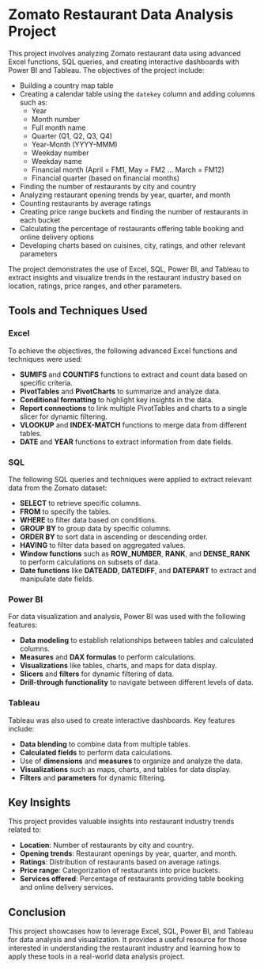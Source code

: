 # Zomato Restaurant Data Analysis Project

This project involves analyzing Zomato restaurant data using advanced Excel functions, SQL queries, and creating interactive dashboards with Power BI and Tableau. The objectives of the project include:

- Building a country map table
- Creating a calendar table using the `datekey` column and adding columns such as:
  - Year
  - Month number
  - Full month name
  - Quarter (Q1, Q2, Q3, Q4)
  - Year-Month (YYYY-MMM)
  - Weekday number
  - Weekday name
  - Financial month (April = FM1, May = FM2 … March = FM12)
  - Financial quarter (based on financial months)
- Finding the number of restaurants by city and country
- Analyzing restaurant opening trends by year, quarter, and month
- Counting restaurants by average ratings
- Creating price range buckets and finding the number of restaurants in each bucket
- Calculating the percentage of restaurants offering table booking and online delivery options
- Developing charts based on cuisines, city, ratings, and other relevant parameters

The project demonstrates the use of Excel, SQL, Power BI, and Tableau to extract insights and visualize trends in the restaurant industry based on location, ratings, price ranges, and other parameters.

## Tools and Techniques Used

### Excel

To achieve the objectives, the following advanced Excel functions and techniques were used:

- **SUMIFS** and **COUNTIFS** functions to extract and count data based on specific criteria.
- **PivotTables** and **PivotCharts** to summarize and analyze data.
- **Conditional formatting** to highlight key insights in the data.
- **Report connections** to link multiple PivotTables and charts to a single slicer for dynamic filtering.
- **VLOOKUP** and **INDEX-MATCH** functions to merge data from different tables.
- **DATE** and **YEAR** functions to extract information from date fields.

### SQL

The following SQL queries and techniques were applied to extract relevant data from the Zomato dataset:

- **SELECT** to retrieve specific columns.
- **FROM** to specify the tables.
- **WHERE** to filter data based on conditions.
- **GROUP BY** to group data by specific columns.
- **ORDER BY** to sort data in ascending or descending order.
- **HAVING** to filter data based on aggregated values.
- **Window functions** such as **ROW_NUMBER**, **RANK**, and **DENSE_RANK** to perform calculations on subsets of data.
- **Date functions** like **DATEADD**, **DATEDIFF**, and **DATEPART** to extract and manipulate date fields.

### Power BI

For data visualization and analysis, Power BI was used with the following features:

- **Data modeling** to establish relationships between tables and calculated columns.
- **Measures** and **DAX formulas** to perform calculations.
- **Visualizations** like tables, charts, and maps for data display.
- **Slicers** and **filters** for dynamic filtering of data.
- **Drill-through functionality** to navigate between different levels of data.

### Tableau

Tableau was also used to create interactive dashboards. Key features include:

- **Data blending** to combine data from multiple tables.
- **Calculated fields** to perform data calculations.
- Use of **dimensions** and **measures** to organize and analyze the data.
- **Visualizations** such as maps, charts, and tables for data display.
- **Filters** and **parameters** for dynamic filtering.

## Key Insights

This project provides valuable insights into restaurant industry trends related to:

- **Location**: Number of restaurants by city and country.
- **Opening trends**: Restaurant openings by year, quarter, and month.
- **Ratings**: Distribution of restaurants based on average ratings.
- **Price range**: Categorization of restaurants into price buckets.
- **Services offered**: Percentage of restaurants providing table booking and online delivery services.

## Conclusion

This project showcases how to leverage Excel, SQL, Power BI, and Tableau for data analysis and visualization. It provides a useful resource for those interested in understanding the restaurant industry and learning how to apply these tools in a real-world data analysis project.
